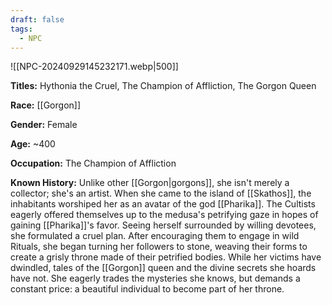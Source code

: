 ```yaml
---
draft: false
tags:
  - NPC
---
```

![[NPC-20240929145232171.webp|500]]

**Titles:** Hythonia the Cruel, The Champion of Affliction, The Gorgon Queen

**Race:** [[Gorgon]]

**Gender:** Female

**Age:** ~400

**Occupation:** The Champion of Affliction

**Known History:** Unlike other [[Gorgon|gorgons]], she isn't merely a collector; she's an artist. When she came to the island of [[Skathos]], the inhabitants worshiped her as an avatar of the god
[[Pharika]]. The Cultists eagerly offered themselves up to the medusa's petrifying gaze in hopes of gaining [[Pharika]]'s favor. Seeing herself surrounded by willing devotees, she formulated a cruel plan. After encouraging them to engage in wild Rituals, she began turning her followers to stone, weaving their forms to create a grisly throne made of their petrified bodies. While her victims have dwindled, tales of the [[Gorgon]] queen and the divine secrets she hoards have not. She eagerly trades the mysteries she knows, but demands a constant price: a beautiful individual to become part of her throne.